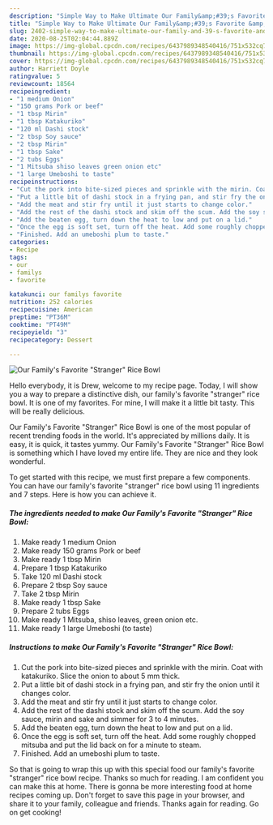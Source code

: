 ```yaml
---
description: "Simple Way to Make Ultimate Our Family&amp;#39;s Favorite &amp;#34;Stranger&amp;#34; Rice Bowl"
title: "Simple Way to Make Ultimate Our Family&amp;#39;s Favorite &amp;#34;Stranger&amp;#34; Rice Bowl"
slug: 2402-simple-way-to-make-ultimate-our-family-and-39-s-favorite-and-34-stranger-and-34-rice-bowl
date: 2020-08-25T02:04:44.889Z
image: https://img-global.cpcdn.com/recipes/6437989348540416/751x532cq70/our-familys-favorite-stranger-rice-bowl-recipe-main-photo.jpg
thumbnail: https://img-global.cpcdn.com/recipes/6437989348540416/751x532cq70/our-familys-favorite-stranger-rice-bowl-recipe-main-photo.jpg
cover: https://img-global.cpcdn.com/recipes/6437989348540416/751x532cq70/our-familys-favorite-stranger-rice-bowl-recipe-main-photo.jpg
author: Harriett Doyle
ratingvalue: 5
reviewcount: 18564
recipeingredient:
- "1 medium Onion"
- "150 grams Pork or beef"
- "1 tbsp Mirin"
- "1 tbsp Katakuriko"
- "120 ml Dashi stock"
- "2 tbsp Soy sauce"
- "2 tbsp Mirin"
- "1 tbsp Sake"
- "2 tubs Eggs"
- "1 Mitsuba shiso leaves green onion etc"
- "1 large Umeboshi to taste"
recipeinstructions:
- "Cut the pork into bite-sized pieces and sprinkle with the mirin. Coat with katakuriko. Slice the onion to about 5 mm thick."
- "Put a little bit of dashi stock in a frying pan, and stir fry the onion until it changes color."
- "Add the meat and stir fry until it just starts to change color."
- "Add the rest of the dashi stock and skim off the scum. Add the soy sauce, mirin and sake and simmer for 3 to 4 minutes."
- "Add the beaten egg, turn down the heat to low and put on a lid."
- "Once the egg is soft set, turn off the heat. Add some roughly chopped mitsuba and put the lid back on for a minute to steam."
- "Finished. Add an umeboshi plum to taste."
categories:
- Recipe
tags:
- our
- familys
- favorite

katakunci: our familys favorite 
nutrition: 252 calories
recipecuisine: American
preptime: "PT36M"
cooktime: "PT49M"
recipeyield: "3"
recipecategory: Dessert

---
```



![Our Family&#39;s Favorite &#34;Stranger&#34; Rice Bowl](https://img-global.cpcdn.com/recipes/6437989348540416/751x532cq70/our-familys-favorite-stranger-rice-bowl-recipe-main-photo.jpg)

Hello everybody, it is Drew, welcome to my recipe page. Today, I will show you a way to prepare a distinctive dish, our family&#39;s favorite &#34;stranger&#34; rice bowl. It is one of my favorites. For mine, I will make it a little bit tasty. This will be really delicious.

Our Family&#39;s Favorite &#34;Stranger&#34; Rice Bowl is one of the most popular of recent trending foods in the world. It's appreciated by millions daily. It is easy, it is quick, it tastes yummy. Our Family&#39;s Favorite &#34;Stranger&#34; Rice Bowl is something which I have loved my entire life. They are nice and they look wonderful.




To get started with this recipe, we must first prepare a few components. You can have our family&#39;s favorite &#34;stranger&#34; rice bowl using 11 ingredients and 7 steps. Here is how you can achieve it.

<!--inarticleads1-->

##### The ingredients needed to make Our Family&#39;s Favorite &#34;Stranger&#34; Rice Bowl:

1. Make ready 1 medium Onion
1. Make ready 150 grams Pork or beef
1. Make ready 1 tbsp Mirin
1. Prepare 1 tbsp Katakuriko
1. Take 120 ml Dashi stock
1. Prepare 2 tbsp Soy sauce
1. Take 2 tbsp Mirin
1. Make ready 1 tbsp Sake
1. Prepare 2 tubs Eggs
1. Make ready 1 Mitsuba, shiso leaves, green onion etc.
1. Make ready 1 large Umeboshi (to taste)




<!--inarticleads2-->

##### Instructions to make Our Family&#39;s Favorite &#34;Stranger&#34; Rice Bowl:

1. Cut the pork into bite-sized pieces and sprinkle with the mirin. Coat with katakuriko. Slice the onion to about 5 mm thick.
1. Put a little bit of dashi stock in a frying pan, and stir fry the onion until it changes color.
1. Add the meat and stir fry until it just starts to change color.
1. Add the rest of the dashi stock and skim off the scum. Add the soy sauce, mirin and sake and simmer for 3 to 4 minutes.
1. Add the beaten egg, turn down the heat to low and put on a lid.
1. Once the egg is soft set, turn off the heat. Add some roughly chopped mitsuba and put the lid back on for a minute to steam.
1. Finished. Add an umeboshi plum to taste.




So that is going to wrap this up with this special food our family&#39;s favorite &#34;stranger&#34; rice bowl recipe. Thanks so much for reading. I am confident you can make this at home. There is gonna be more interesting food at home recipes coming up. Don't forget to save this page in your browser, and share it to your family, colleague and friends. Thanks again for reading. Go on get cooking!
